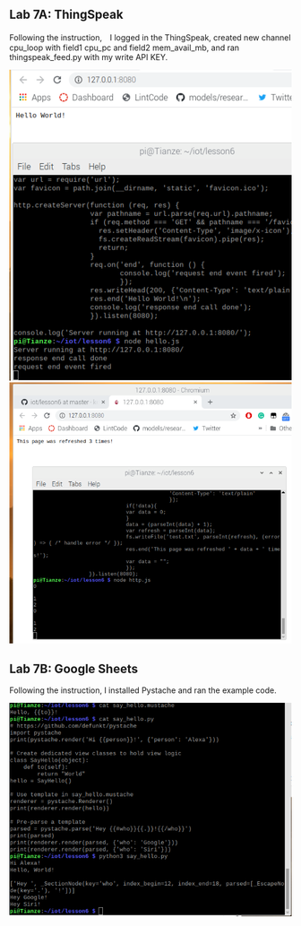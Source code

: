 ## Lab 7A: ThingSpeak

Following the instruction,　I  logged in the ThingSpeak, created new channel cpu_loop with field1 cpu_pc and field2 mem_avail_mb, and ran thingspeak_feed.py with my write API KEY.

![alt text](https://github.com/wastelander47/629IoT/blob/main/lab6/lab6-1.png)
![alt text](https://github.com/wastelander47/629IoT/blob/main/lab6/lab6-2.png)

## Lab 7B: Google Sheets

Following the instruction, I installed Pystache and ran the example code.

![alt text](https://github.com/wastelander47/629IoT/blob/main/lab6/lab6-3.png)
